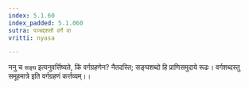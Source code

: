 ```yaml
---
index: 5.1.60
index_padded: 5.1.060
sutra: पञ्चद्दशतौ वर्गे वा
vritti: nyasa

---
```

ननु च `सङ्घ` इत्यनुवर्त्तिष्यते, किं वर्गग्रहणेन? नैतदस्ति; सङ्घशब्दो हि प्राणिसमुदाये रूढः। वर्गशब्दस्तु समूहमात्रे इति वर्गग्रहणं कर्त्तव्यम्।।
